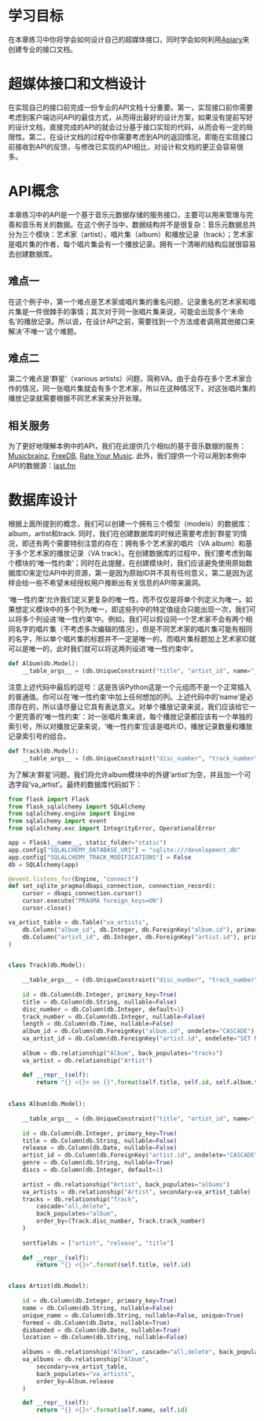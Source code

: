 # 学习目标
在本章练习中你将学会如何设计自己的超媒体接口，同时学会如何利用[Apiary](https://apiary.io/a%20professional%20documentation%20framework)来创建专业的接口文档。

# 超媒体接口和文档设计
在实现自己的接口前完成一份专业的API文档十分重要。第一，实现接口前你需要考虑到客户端访问API的最佳方式，从而得出最好的设计方案，如果没有提前写好的设计文档，直接完成的API的就会过分基于接口实现的代码，从而会有一定的局限性。第二，在设计文档的过程中你需要考虑到API的返回情况，即能在实现接口前接收到API的反馈，与修改已实现的API相比，对设计和文档的更正会容易很多。

# API概念
本章练习中的API是一个基于音乐元数据存储的服务接口，主要可以用来管理与完善和音乐有关的数据。在这个例子当中，数据结构并不是很复杂：音乐元数据总共分为三个模块：艺术家（artist），唱片集（album）和播放记录（track）；艺术家是唱片集的作者，每个唱片集会有一个播放记录。拥有一个清晰的结构后就很容易去创建数据库。

## 难点一
在这个例子中，第一个难点是艺术家或唱片集的重名问题，记录重名的艺术家和唱片集是一件很棘手的事情；其次对于同一张唱片集来说，可能会出现多个‘未命名’的播放记录。所以说，在设计API之前，需要找到一个方法或者调用其他接口来解决‘不唯一’这个难题。

## 难点二
第二个难点是‘群星’（various artists）问题，简称VA。由于会存在多个艺术家合作的情况，同一张唱片集就会有多个艺术家，所以在这种情况下，对这张唱片集的播放记录就需要根据不同艺术家来分开处理。

## 相关服务
为了更好地理解本例中的API，我们在此提供几个相似的基于音乐数据的服务：[Musicbrainz](https://musicbrainz.org/),  [FreeDB](http://www.freedb.org/),  [Rate Your Music]().
此外，我们提供一个可以用到本例中API的数据源：[last.fm](https://www.last.fm/)

# 数据库设计
根据上面所提到的概念，我们可以创建一个拥有三个模型（models）的数据库：album，artist和track. 同时，我们在创建数据库的时候还需要考虑到‘群星’的情况，即还有两个需要特别注意的存在：拥有多个艺术家的唱片（VA album）和基于多个艺术家的播放记录（VA track）。在创建数据库的过程中，我们要考虑到每个模块的‘唯一性约束’；同时在此提醒，在创建模块时，我们应该避免使用原始数据库ID来定位API中的资源，第一是因为原始ID并不具有任何意义，第二是因为这样会给一些不希望未经授权用户推断出有关信息的API带来漏洞。


‘唯一性约束’允许我们定义更复杂的唯一性，而不仅仅是将单个列定义为唯一。如果想定义模块中的多个列为唯一，即这些列中的特定值组合只能出现一次，我们可以将多个列设进‘唯一性约束’中。例如，我们可以假设同一个艺术家不会有两个相同名字的唱片集（不考虑多次编辑的情况），但是不同艺术家的唱片集可能有相同的名字，所以单个唱片集的标题并不一定是唯一的，而唱片集标题加上艺术家ID就可以是唯一的，此时我们就可以将这两列设进‘唯一性约束中’。
```python
def Album(db.Model):
    __table_args__ = (db.UniqueConstraint("title", "artist_id", name="_artist_title_uc"), )
```
注意上述代码中最后的逗号：这是告诉Python这是一个元组而不是一个正常插入的普通值。你可以在‘唯一性约束’中加上任何想加的列。上述代码中的‘name’是必须存在的，所以请尽量让它具有表达意义。对单个播放记录来说，我们应该给它一个更完善的‘唯一性约束’：对一张唱片集来说，每个播放记录都应该有一个单独的索引号，所以对播放记录来说，‘唯一性约束’应该是唱片ID，播放记录数量和播放记录索引号的组合。
```python
def Track(db.Model):
    __table_args__ = (db.UniqueConstraint("disc_number", "track_number", "album_id", name="_track_index_uc"), )
```
为了解决‘群星’问题，我们将允许album模块中的外键‘artist’为空，并且加一个可选字段‘va_artist’。最终的数据库代码如下：
```python
from flask import Flask
from flask_sqlalchemy import SQLAlchemy
from sqlalchemy.engine import Engine
from sqlalchemy import event
from sqlalchemy.exc import IntegrityError, OperationalError

app = Flask(__name__, static_folder="static")
app.config["SQLALCHEMY_DATABASE_URI"] = "sqlite:///development.db"
app.config["SQLALCHEMY_TRACK_MODIFICATIONS"] = False
db = SQLAlchemy(app)

@event.listens_for(Engine, "connect")
def set_sqlite_pragma(dbapi_connection, connection_record):
    cursor = dbapi_connection.cursor()
    cursor.execute("PRAGMA foreign_keys=ON")
    cursor.close()

va_artist_table = db.Table("va_artists", 
    db.Column("album_id", db.Integer, db.ForeignKey("album.id"), primary_key=True),
    db.Column("artist_id", db.Integer, db.ForeignKey("artist.id"), primary_key=True)
)


class Track(db.Model):
    
    __table_args__ = (db.UniqueConstraint("disc_number", "track_number", "album_id", name="_track_index_uc"), )
    
    id = db.Column(db.Integer, primary_key=True)
    title = db.Column(db.String, nullable=False)
    disc_number = db.Column(db.Integer, default=1)
    track_number = db.Column(db.Integer, nullable=False)
    length = db.Column(db.Time, nullable=False)
    album_id = db.Column(db.ForeignKey("album.id", ondelete="CASCADE"), nullable=False)
    va_artist_id = db.Column(db.ForeignKey("artist.id", ondelete="SET NULL"), nullable=True)
    
    album = db.relationship("Album", back_populates="tracks")
    va_artist = db.relationship("Artist")

    def __repr__(self):
        return "{} <{}> on {}".format(self.title, self.id, self.album.title)
    
    
class Album(db.Model):
    
    __table_args__ = (db.UniqueConstraint("title", "artist_id", name="_artist_title_uc"), )
    
    id = db.Column(db.Integer, primary_key=True)
    title = db.Column(db.String, nullable=False)
    release = db.Column(db.Date, nullable=False)
    artist_id = db.Column(db.ForeignKey("artist.id", ondelete="CASCADE"), nullable=True)
    genre = db.Column(db.String, nullable=True)
    discs = db.Column(db.Integer, default=1)
    
    artist = db.relationship("Artist", back_populates="albums")
    va_artists = db.relationship("Artist", secondary=va_artist_table)
    tracks = db.relationship("Track",
        cascade="all,delete",
        back_populates="album",
        order_by=(Track.disc_number, Track.track_number)
    )
    
    sortfields = ["artist", "release", "title"]
    
    def __repr__(self):
        return "{} <{}>".format(self.title, self.id)


class Artist(db.Model):
    
    id = db.Column(db.Integer, primary_key=True)
    name = db.Column(db.String, nullable=False)
    unique_name = db.Column(db.String, nullable=False, unique=True)
    formed = db.Column(db.Date, nullable=True)
    disbanded = db.Column(db.Date, nullable=True)
    location = db.Column(db.String, nullable=False)
    
    albums = db.relationship("Album", cascade="all,delete", back_populates="artist")
    va_albums = db.relationship("Album",
        secondary=va_artist_table,
        back_populates="va_artists",
        order_by=Album.release
    )

    def __repr__(self):
        return "{} <{}>".format(self.name, self.id)
```


